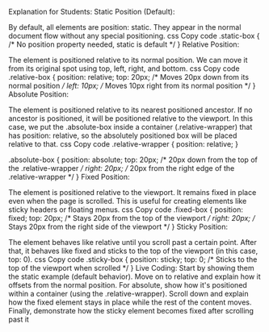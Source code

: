 Explanation for Students:
Static Position (Default):

By default, all elements are position: static. They appear in the normal document flow without any special positioning.
css
Copy code
.static-box {
    /* No position property needed, static is default */
}
Relative Position:

The element is positioned relative to its normal position. We can move it from its original spot using top, left, right, and bottom.
css
Copy code
.relative-box {
    position: relative;
    top: 20px;  /* Moves 20px down from its normal position */
    left: 10px; /* Moves 10px right from its normal position */
}
Absolute Position:

The element is positioned relative to its nearest positioned ancestor. If no ancestor is positioned, it will be positioned relative to the viewport. In this case, we put the .absolute-box inside a container (.relative-wrapper) that has position: relative, so the absolutely positioned box will be placed relative to that.
css
Copy code
.relative-wrapper {
    position: relative;
}

.absolute-box {
    position: absolute;
    top: 20px;  /* 20px down from the top of the .relative-wrapper */
    right: 20px; /* 20px from the right edge of the .relative-wrapper */
}
Fixed Position:

The element is positioned relative to the viewport. It remains fixed in place even when the page is scrolled. This is useful for creating elements like sticky headers or floating menus.
css
Copy code
.fixed-box {
    position: fixed;
    top: 20px;  /* Stays 20px from the top of the viewport */
    right: 20px; /* Stays 20px from the right side of the viewport */
}
Sticky Position:

The element behaves like relative until you scroll past a certain point. After that, it behaves like fixed and sticks to the top of the viewport (in this case, top: 0).
css
Copy code
.sticky-box {
    position: sticky;
    top: 0;  /* Sticks to the top of the viewport when scrolled */
}
Live Coding:
Start by showing them the static example (default behavior).
Move on to relative and explain how it offsets from the normal position.
For absolute, show how it's positioned within a container (using the .relative-wrapper).
Scroll down and explain how the fixed element stays in place while the rest of the content moves.
Finally, demonstrate how the sticky element becomes fixed after scrolling past it